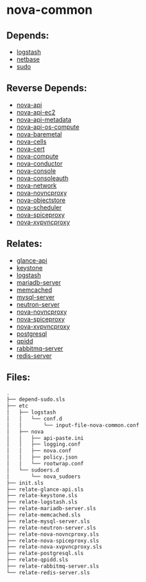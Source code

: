 # nova-common

## Depends:

  -  [logstash](/salt/logstash)
  -  [netbase](/salt/netbase)
  -  [sudo](/salt/sudo)

## Reverse Depends:

  -  [nova-api](/salt/nova-api)
  -  [nova-api-ec2](/salt/nova-api-ec2)
  -  [nova-api-metadata](/salt/nova-api-metadata)
  -  [nova-api-os-compute](/salt/nova-api-os-compute)
  -  [nova-baremetal](/salt/nova-baremetal)
  -  [nova-cells](/salt/nova-cells)
  -  [nova-cert](/salt/nova-cert)
  -  [nova-compute](/salt/nova-compute)
  -  [nova-conductor](/salt/nova-conductor)
  -  [nova-console](/salt/nova-console)
  -  [nova-consoleauth](/salt/nova-consoleauth)
  -  [nova-network](/salt/nova-network)
  -  [nova-novncproxy](/salt/nova-novncproxy)
  -  [nova-objectstore](/salt/nova-objectstore)
  -  [nova-scheduler](/salt/nova-scheduler)
  -  [nova-spiceproxy](/salt/nova-spiceproxy)
  -  [nova-xvpvncproxy](/salt/nova-xvpvncproxy)

## Relates:

  -  [glance-api](/salt/glance-api)
  -  [keystone](/salt/keystone)
  -  [logstash](/salt/logstash)
  -  [mariadb-server](/salt/mariadb-server)
  -  [memcached](/salt/memcached)
  -  [mysql-server](/salt/mysql-server)
  -  [neutron-server](/salt/neutron-server)
  -  [nova-novncproxy](/salt/nova-novncproxy)
  -  [nova-spiceproxy](/salt/nova-spiceproxy)
  -  [nova-xvpvncproxy](/salt/nova-xvpvncproxy)
  -  [postgresql](/salt/postgresql)
  -  [qpidd](/salt/qpidd)
  -  [rabbitmq-server](/salt/rabbitmq-server)
  -  [redis-server](/salt/redis-server)

## Files:

```bash
.
├── depend-sudo.sls
├── etc
│   ├── logstash
│   │   └── conf.d
│   │       └── input-file-nova-common.conf
│   ├── nova
│   │   ├── api-paste.ini
│   │   ├── logging.conf
│   │   ├── nova.conf
│   │   ├── policy.json
│   │   └── rootwrap.conf
│   └── sudoers.d
│       └── nova_sudoers
├── init.sls
├── relate-glance-api.sls
├── relate-keystone.sls
├── relate-logstash.sls
├── relate-mariadb-server.sls
├── relate-memcached.sls
├── relate-mysql-server.sls
├── relate-neutron-server.sls
├── relate-nova-novncproxy.sls
├── relate-nova-spiceproxy.sls
├── relate-nova-xvpvncproxy.sls
├── relate-postgresql.sls
├── relate-qpidd.sls
├── relate-rabbitmq-server.sls
└── relate-redis-server.sls
```
